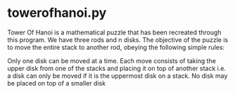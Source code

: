 # towerofhanoi.py
Tower Of Hanoi is a mathematical puzzle that has been recreated through this program.
We have three rods and n disks. The objective of the puzzle is to move the entire stack to another rod, obeying the following simple rules: 

Only one disk can be moved at a time.
Each move consists of taking the upper disk from one of the stacks and placing it on top of another stack i.e. a disk can only be moved if it is the uppermost disk on a stack.
No disk may be placed on top of a smaller disk
